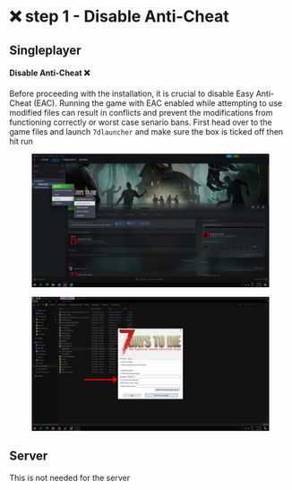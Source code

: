 # ❌ step 1 - Disable Anti-Cheat



## Singleplayer

#### Disable Anti-Cheat ❌

Before proceeding with the installation, it is crucial to disable Easy Anti-Cheat (EAC). Running the game with EAC enabled while attempting to use modified files can result in conflicts and prevent the modifications from functioning correctly or worst case senario bans. First head over to the game files and launch `7dlauncher` and make sure the box is ticked off then hit run

<figure><img src=".gitbook/assets/Desktop Screenshot 2024.07.22 - 07.04.27.23.png" alt=""><figcaption></figcaption></figure>

<figure><img src=".gitbook/assets/86868.png" alt=""><figcaption></figcaption></figure>

## Server

This is not needed for the server
